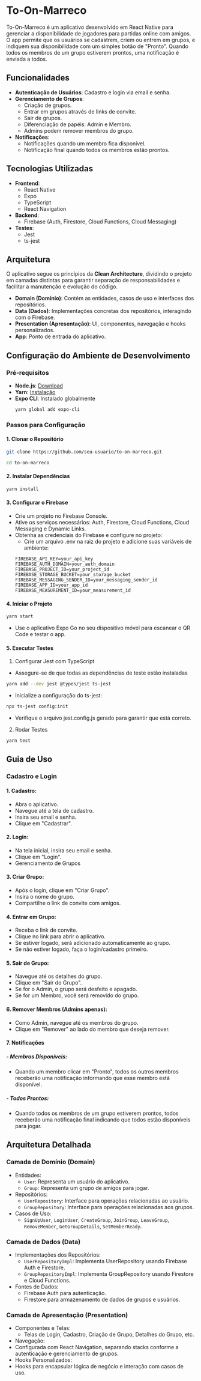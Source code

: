 # To-On-Marreco

To-On-Marreco é um aplicativo desenvolvido em React Native para gerenciar a disponibilidade de jogadores para partidas online com amigos. O app permite que os usuários se cadastrem, criem ou entrem em grupos, e indiquem sua disponibilidade com um simples botão de "Pronto". Quando todos os membros de um grupo estiverem prontos, uma notificação é enviada a todos.

## Funcionalidades

- **Autenticação de Usuários**: Cadastro e login via email e senha.
- **Gerenciamento de Grupos**:
  - Criação de grupos.
  - Entrar em grupos através de links de convite.
  - Sair de grupos.
  - Diferenciação de papéis: Admin e Membro.
  - Admins podem remover membros do grupo.
- **Notificações**:
  - Notificações quando um membro fica disponível.
  - Notificação final quando todos os membros estão prontos.

## Tecnologias Utilizadas

- **Frontend**:
  - React Native
  - Expo
  - TypeScript
  - React Navigation
- **Backend**:
  - Firebase (Auth, Firestore, Cloud Functions, Cloud Messaging)
- **Testes**:
  - Jest
  - ts-jest

## Arquitetura

O aplicativo segue os princípios da **Clean Architecture**, dividindo o projeto em camadas distintas para garantir separação de responsabilidades e facilitar a manutenção e evolução do código.

- **Domain (Domínio)**: Contém as entidades, casos de uso e interfaces dos repositórios.
- **Data (Dados)**: Implementações concretas dos repositórios, interagindo com o Firebase.
- **Presentation (Apresentação)**: UI, componentes, navegação e hooks personalizados.
- **App**: Ponto de entrada do aplicativo.

## Configuração do Ambiente de Desenvolvimento

### Pré-requisitos

- **Node.js**: [Download](https://nodejs.org/)
- **Yarn**: [Instalação](https://classic.yarnpkg.com/lang/en/docs/install/)
- **Expo CLI**: Instalado globalmente
  ```bash
  yarn global add expo-cli

### Passos para Configuração

#### 1. Clonar o Repositório

```` bash
git clone https://github.com/seu-usuario/to-on-marreco.git

cd to-on-marreco
````
#### 2. Instalar Dependências
```` bash
yarn install
````

#### 3. Configurar o Firebase
- Crie um projeto no Firebase Console.
- Ative os serviços necessários: Auth, Firestore, Cloud Functions, Cloud Messaging e Dynamic Links.
- Obtenha as credenciais do Firebase e configure no projeto:
    - Crie um arquivo .env na raiz do projeto e adicione suas variáveis de ambiente:
    ```` env
    FIREBASE_API_KEY=your_api_key
    FIREBASE_AUTH_DOMAIN=your_auth_domain
    FIREBASE_PROJECT_ID=your_project_id
    FIREBASE_STORAGE_BUCKET=your_storage_bucket
    FIREBASE_MESSAGING_SENDER_ID=your_messaging_sender_id
    FIREBASE_APP_ID=your_app_id
    FIREBASE_MEASUREMENT_ID=your_measurement_id
    ````
#### 4. Iniciar o Projeto
```` bash
yarn start
````
- Use o aplicativo Expo Go no seu dispositivo móvel para escanear o QR Code e testar o app.

#### 5. Executar Testes
 1. Configurar Jest com TypeScript
- Assegure-se de que todas as dependências de teste estão instaladas
```` bash 
yarn add --dev jest @types/jest ts-jest
````
- Inicialize a configuração do ts-jest:
```` bash
npx ts-jest config:init

````
- Verifique o arquivo jest.config.js gerado para garantir que está correto.
2. Rodar Testes
```` bash
yarn test
````

## Guia de Uso
### Cadastro e Login
#### 1. Cadastro:
- Abra o aplicativo.
- Navegue até a tela de cadastro.
- Insira seu email e senha.
- Clique em "Cadastrar".
#### 2. Login:

- Na tela inicial, insira seu email e senha.
- Clique em "Login".
- Gerenciamento de Grupos
#### 3. Criar Grupo:
- Após o login, clique em "Criar Grupo".
- Insira o nome do grupo.
- Compartilhe o link de convite com amigos.
#### 4. Entrar em Grupo:

- Receba o link de convite.
- Clique no link para abrir o aplicativo.
- Se estiver logado, será adicionado automaticamente ao grupo.
- Se não estiver logado, faça o login/cadastro primeiro.
#### 5. Sair de Grupo:

- Navegue até os detalhes do grupo.
- Clique em "Sair do Grupo".
- Se for o Admin, o grupo será desfeito e apagado.
- Se for um Membro, você será removido do grupo.
#### 6. Remover Membros (Admins apenas):

- Como Admin, navegue até os membros do grupo.
- Clique em "Remover" ao lado do membro que deseja remover.
#### 7. Notificações
#####  - Membros Disponíveis:
- Quando um membro clicar em "Pronto", todos os outros membros receberão uma notificação informando que esse membro está disponível.
##### - Todos Prontos:
- Quando todos os membros de um grupo estiverem prontos, todos receberão uma notificação final indicando que todos estão disponíveis para jogar.

## Arquitetura Detalhada
### Camada de Domínio (Domain)
- Entidades:
    - `User`: Representa um usuário do aplicativo.
    - `Group`: Representa um grupo de amigos para jogar.
- Repositórios:
    - `UserRepository`: Interface para operações relacionadas ao usuário.
    - `GroupRepository`: Interface para operações relacionadas aos grupos.
- Casos de Uso:
    - `SignUpUser`, `LoginUser`, `CreateGroup`, `JoinGroup`, `LeaveGroup`, `RemoveMember`, `GetGroupDetails`, `SetMemberReady`.
### Camada de Dados (Data)
- Implementações dos Repositórios:
    - `UserRepositoryImpl`: Implementa UserRepository usando Firebase Auth e Firestore.
    - `GroupRepositoryImpl`: Implementa GroupRepository usando Firestore e Cloud Functions.
- Fontes de Dados:
    - Firebase Auth para autenticação.
    - Firestore para armazenamento de dados de grupos e usuários.
### Camada de Apresentação (Presentation)
- Componentes e Telas:
    - Telas de Login, Cadastro, Criação de Grupo, Detalhes do Grupo, etc.
- Navegação:
- Configurada com React Navigation, separando stacks conforme a autenticação e gerenciamento de grupos.
- Hooks Personalizados:
- Hooks para encapsular lógica de negócio e interação com casos de uso.
